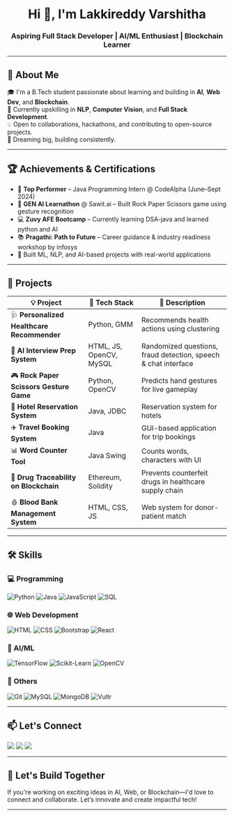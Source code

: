 <h1 align="center">Hi 👋, I'm Lakkireddy Varshitha</h1>
<h3 align="center">Aspiring Full Stack Developer | AI/ML Enthusiast | Blockchain Learner</h3>

---

## 💫 About Me

🎓 I'm a B.Tech student passionate about learning and building in **AI**, **Web Dev**, and **Blockchain**.  
🌱 Currently upskilling in **NLP**, **Computer Vision**, and **Full Stack Development**.  
💡 Open to collaborations, hackathons, and contributing to open-source projects.  
🚀 Dreaming big, building consistently.

---

## 🏆 Achievements & Certifications

- 🎯 **Top Performer** – Java Programming Intern @ CodeAlpha (June–Sept 2024)
- 🧠 **GEN AI Learnathon** @ Sawit.ai – Built Rock Paper Scissors game using gesture recognition
- 💻 **Zuvy AFE Bootcamp** – Currently learning DSA-java and learned python and AI
- 📚 **Pragathi: Path to Future** – Career guidance & industry readiness workshop by infosys
- 🧪 Built ML, NLP, and AI-based projects with real-world applications

---

## 💼 Projects

| 💡 Project | 🔧 Tech Stack | 📄 Description |
|-----------|---------------|----------------|
| 🩺 **Personalized Healthcare Recommender** | Python, GMM | Recommends health actions using clustering |
| 🧠 **AI Interview Prep System** | HTML, JS, OpenCV, MySQL | Randomized questions, fraud detection, speech & chat interface |
| 🎮 **Rock Paper Scissors Gesture Game** | Python, OpenCV | Predicts hand gestures for live gameplay |
| 🏨 **Hotel Reservation System** | Java, JDBC | Reservation system for hotels |
| ✈️ **Travel Booking System** | Java | GUI-based application for trip bookings |
| 📊 **Word Counter Tool** | Java Swing | Counts words, characters with UI |
| 💉 **Drug Traceability on Blockchain** | Ethereum, Solidity | Prevents counterfeit drugs in healthcare supply chain |
| 🩸 **Blood Bank Management System** | HTML, CSS, JS | Web system for donor-patient match |

---

## 🛠️ Skills

### 💻 Programming
![Python](https://img.shields.io/badge/-Python-blue?style=flat-square&logo=python)
![Java](https://img.shields.io/badge/-Java-orange?style=flat-square&logo=java)
![JavaScript](https://img.shields.io/badge/-JavaScript-yellow?style=flat-square&logo=javascript)
![SQL](https://img.shields.io/badge/-SQL-blue?style=flat-square&logo=mysql)

### 🌐 Web Development
![HTML](https://img.shields.io/badge/-HTML5-E34F26?style=flat-square&logo=html5)
![CSS](https://img.shields.io/badge/-CSS3-1572B6?style=flat-square&logo=css3)
![Bootstrap](https://img.shields.io/badge/-Bootstrap-purple?style=flat-square&logo=bootstrap)
![React](https://img.shields.io/badge/-React-61DAFB?style=flat-square&logo=react)

### 🧠 AI/ML
![TensorFlow](https://img.shields.io/badge/-TensorFlow-orange?style=flat-square&logo=tensorflow)
![Scikit-Learn](https://img.shields.io/badge/-ScikitLearn-F7931E?style=flat-square&logo=scikit-learn)
![OpenCV](https://img.shields.io/badge/-OpenCV-5C3EE8?style=flat-square&logo=opencv)

### 🔗 Others
![Git](https://img.shields.io/badge/-Git-F05032?style=flat-square&logo=git)
![MySQL](https://img.shields.io/badge/-MySQL-00758F?style=flat-square&logo=mysql)
![MongoDB](https://img.shields.io/badge/-MongoDB-4EA94B?style=flat-square&logo=mongodb)
![Vultr](https://img.shields.io/badge/-Vultr-blue?style=flat-square&logo=vultr)

---

## 📫 Let's Connect

<p align="left">
  <a href="mailto:lakkireddyvarshitha04@gmail.com"><img src="https://img.shields.io/badge/Gmail-D14836?style=for-the-badge&logo=gmail&logoColor=white"/></a>
  <a href="https://www.linkedin.com/in/varshitha-reddy-04/" target="_blank"><img src="https://img.shields.io/badge/LinkedIn-blue?style=for-the-badge&logo=linkedin&logoColor=white"/></a>
  <a href="https://github.com/Varshithareddy04"><img src="https://img.shields.io/badge/GitHub-000?style=for-the-badge&logo=github&logoColor=white"/></a>
</p>

---

## 🔭 Let's Build Together

If you're working on exciting ideas in AI, Web, or Blockchain—I'd love to connect and collaborate. Let’s innovate and create impactful tech!

---
